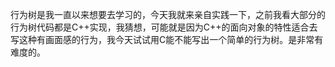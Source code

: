 行为树是我一直以来想要去学习的，今天我就来亲自实践一下，之前我看大部分的行为树代码都是C++实现，我猜想，可能就是因为C++的面向对象的特性适合去写这种有画面感的行为，我今天试试用C能不能写出一个简单的行为树。是非常有难度的。